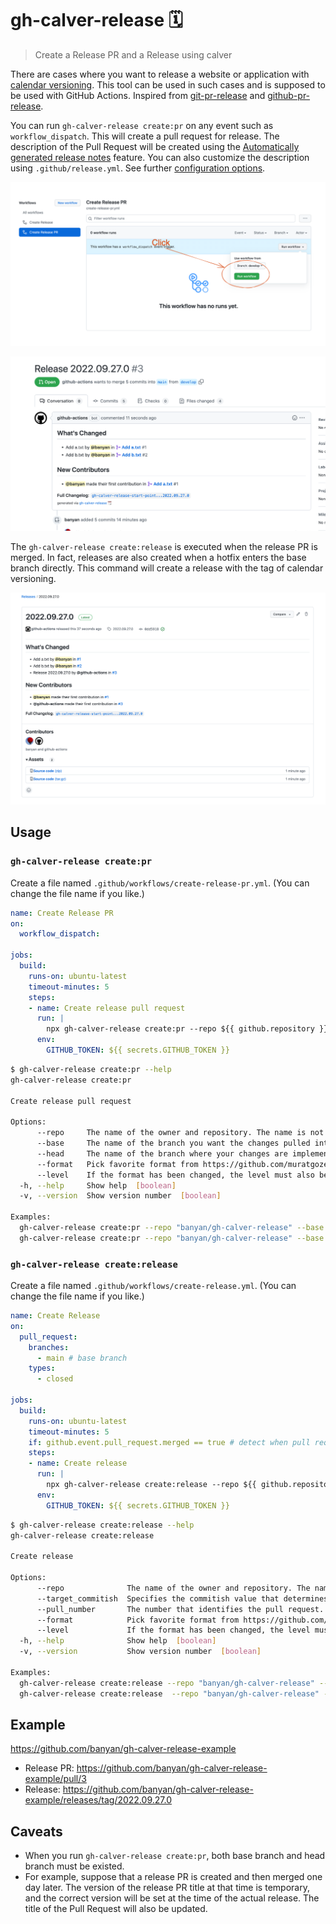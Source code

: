 # gh-calver-release :spiral_calendar:

>Create a Release PR and a Release using calver

There are cases where you want to release a website or application with [calendar versioning](https://calver.org/).
This tool can be used in such cases and is supposed to be used with GitHub Actions. Inspired from [git-pr-release](https://github.com/x-motemen/git-pr-release) and [github-pr-release](https://github.com/uiur/github-pr-release).

You can run `gh-calver-release create:pr` on any event such as `workflow_dispatch`. This will create a pull request for release. The description of the Pull Request will be created using the [Automatically generated release notes](https://docs.github.com/en//repositories/releasing-projects-on-github/automatically-generated-release-notes) feature. You can also customize the description using `.github/release.yml`. See further [configuration options](https://docs.github.com/en//repositories/releasing-projects-on-github/automatically-generated-release-notes#configuration-options).

![](assets/workflow.png)

![](assets/release-pr.png)

The `gh-calver-release create:release` is executed when the release PR is merged. In fact, releases are also created when a hotfix enters the base branch directly. This command will create a release with the tag of calendar versioning.

![](assets/release.png)

## Usage

### `gh-calver-release create:pr`

Create a file named `.github/workflows/create-release-pr.yml`. (You can change the file name if you like.)

```yml
name: Create Release PR
on:
  workflow_dispatch:

jobs:
  build:
    runs-on: ubuntu-latest
    timeout-minutes: 5
    steps:
    - name: Create release pull request
      run: |
        npx gh-calver-release create:pr --repo ${{ github.repository }} --base main --head develop
      env:
        GITHUB_TOKEN: ${{ secrets.GITHUB_TOKEN }}
```

```bash
$ gh-calver-release create:pr --help
gh-calver-release create:pr

Create release pull request

Options:
      --repo     The name of the owner and repository. The name is not case sensitive. (e.g. owner/repo)  [string] [required]
      --base     The name of the branch you want the changes pulled into. This should be an existing branch on the current repository.  [string] [required]
      --head     The name of the branch where your changes are implemented.  [string] [required]
      --format   Pick favorite format from https://github.com/muratgozel/node-calver#choose-format. The default is "yyyy.0m.0d.minor".  [string]
      --level    If the format has been changed, the level must also be changed to the appropriate one. The default is "calendar.minor".  [string]
  -h, --help     Show help  [boolean]
  -v, --version  Show version number  [boolean]

Examples:
  gh-calver-release create:pr --repo "banyan/gh-calver-release" --base "main" --head "develop"                                                       Specify only required argument usage
  gh-calver-release create:pr --repo "banyan/gh-calver-release" --base "main" --head "develop" --format "yyyy.0m.0d.minor" --level "calendar.minor"  Specify additional format and level usage
```

### `gh-calver-release create:release`

Create a file named `.github/workflows/create-release.yml`. (You can change the file name if you like.)

```yml
name: Create Release
on:
  pull_request:
    branches:
      - main # base branch
    types:
      - closed

jobs:
  build:
    runs-on: ubuntu-latest
    timeout-minutes: 5
    if: github.event.pull_request.merged == true # detect when pull request is merged
    steps:
    - name: Create release
      run: |
        npx gh-calver-release create:release --repo ${{ github.repository }} --target_commitish main --pull_number ${{ github.event.pull_request.number }}
      env:
        GITHUB_TOKEN: ${{ secrets.GITHUB_TOKEN }}
```

```bash
$ gh-calver-release create:release --help
gh-calver-release create:release

Create release

Options:
      --repo              The name of the owner and repository. The name is not case sensitive.  [string] [required]
      --target_commitish  Specifies the commitish value that determines where the Git tag is created from. Can be any branch or commit SHA. Unused if the Git tag already exists.  [string] [required]
      --pull_number       The number that identifies the pull request.  [number] [required]
      --format            Pick favorite format from https://github.com/muratgozel/node-calver#choose-format. The default is "yyyy.0m.0d.minor".  [string]
      --level             If the format has been changed, the level must also be changed to the appropriate one. The default is "calendar.minor".  [string]
  -h, --help              Show help  [boolean]
  -v, --version           Show version number  [boolean]

Examples:
  gh-calver-release create:release --repo "banyan/gh-calver-release" --target_commitish "main" --pull_number 1                                                        Specify only required argument usage
  gh-calver-release create:release  --repo "banyan/gh-calver-release" --target_commitish "main" --pull_number 1 --format "yyyy.0m.0d.minor" --level "calendar.minor"  Specify additional format and level usage
```

## Example

https://github.com/banyan/gh-calver-release-example

- Release PR: https://github.com/banyan/gh-calver-release-example/pull/3
- Release: https://github.com/banyan/gh-calver-release-example/releases/tag/2022.09.27.0

## Caveats

- When you run `gh-calver-release create:pr`, both base branch and head branch must be existed.
- For example, suppose that a release PR is created and then merged one day later. The version of the release PR title at that time is temporary, and the correct version will be set at the time of the actual release. The title of the Pull Request will also be updated.

